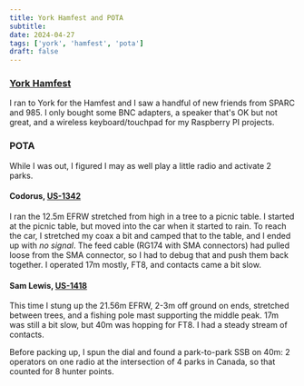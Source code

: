```yaml
---
title: York Hamfest and POTA
subtitle: 
date: 2024-04-27
tags: ['york', 'hamfest', 'pota']
draft: false
---
```


### [York Hamfest](https://www.yorkhamfest.org/wp-content/uploads/2023/09/2024-York-Hamfest.pdf)

I ran to York for the Hamfest
and I saw a handful
of new friends
from SPARC and 985.
I only bought some BNC adapters,
a speaker that's OK but not great,
and a wireless keyboard/touchpad 
for my Raspberry PI projects.

### POTA

While I was out,
I figured I may as well play
a little radio
and activate 2 parks.

#### Codorus, [US-1342](https://pota.app/#/park/US-1342)

I ran the 12.5m EFRW stretched from high in a tree to a picnic table.
I started at the picnic table, but moved into the car when it started to rain.
To reach the car, I stretched my coax a bit and camped that to the table,
and I ended up with _no signal_. The feed cable (RG174 with SMA connectors)
had pulled loose from the SMA connector, 
so I had to debug that and push them back together.
I operated 17m mostly, FT8, 
and contacts came a bit slow.

#### Sam Lewis, [US-1418](https://pota.app/#/park/US-1418)

This time I stung up the 21.56m EFRW, 
2-3m off ground on ends, 
stretched between trees,
and a fishing pole mast supporting the middle peak.
17m was still a bit slow,
but 40m was hopping for FT8. 
I had a steady stream of contacts.

Before packing up, I spun the dial
and found a park-to-park SSB on 40m:
2 operators on one radio 
at the intersection of 4 parks in Canada,
so that counted for 8 hunter points.

<!--more-->
